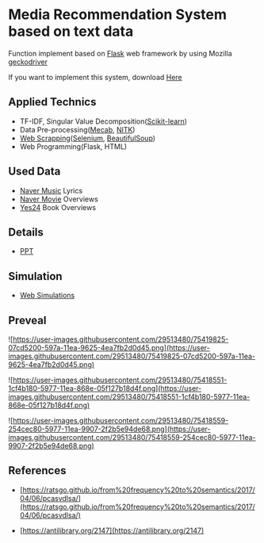 # Media Recommendation System based on text data

Function implement based on [Flask](https://github.com/pallets/flask) web framework by using Mozilla [geckodriver](https://github.com/mozilla/geckodriver/releases)

If you want to implement this system, download [Here](https://drive.google.com/open?id=1Xhg1uwQzYD6groI9I3tEXg22LArX82wE)

## Applied Technics
- TF-IDF, Singular Value Decomposition([Scikit-learn](https://github.com/scikit-learn/scikit-learn))
- Data Pre-processing([Mecab](https://konlpy.org/ko/latest/api/konlpy.tag/#mecab-class), [NlTK](https://github.com/nltk/nltk))
- [Web Scrapping](https://github.com/vctr7/Web_Crawling)([Selenium](https://github.com/SeleniumHQ/Selenium), [BeautifulSoup](https://www.crummy.com/software/BeautifulSoup/))
- Web Programming(Flask, HTML)

## Used Data

- [Naver Music](https://vibe.naver.com/today) Lyrics
- [Naver Movie](https://movie.naver.com/) Overviews
- [Yes24](http://www.yes24.com/Main/default.aspx) Book Overviews

## Details

- [PPT](https://github.com/vctr7/Recommedation_Sys/blob/master/ppt/recommendation%20system.pdf)

## Simulation

- [Web Simulations](https://drive.google.com/drive/folders/1Vp3hlF5r-v-ARNDiaxW_emEwBOLYZZd9)

## Preveal

![https://user-images.githubusercontent.com/29513480/75419825-07cd5200-597a-11ea-9625-4ea7fb2d0d45.png](https://user-images.githubusercontent.com/29513480/75419825-07cd5200-597a-11ea-9625-4ea7fb2d0d45.png)

![https://user-images.githubusercontent.com/29513480/75418551-1cf4b180-5977-11ea-868e-05f127b18d4f.png](https://user-images.githubusercontent.com/29513480/75418551-1cf4b180-5977-11ea-868e-05f127b18d4f.png)

![https://user-images.githubusercontent.com/29513480/75418559-254cec80-5977-11ea-9907-2f2b5e94de68.png](https://user-images.githubusercontent.com/29513480/75418559-254cec80-5977-11ea-9907-2f2b5e94de68.png)


## References

- [https://ratsgo.github.io/from%20frequency%20to%20semantics/2017/04/06/pcasvdlsa/](https://ratsgo.github.io/from%20frequency%20to%20semantics/2017/04/06/pcasvdlsa/)

- [https://antilibrary.org/2147](https://antilibrary.org/2147)
